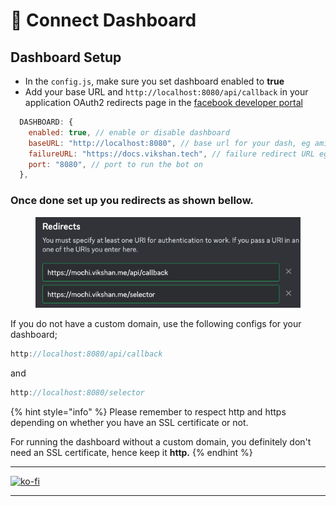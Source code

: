 # 🔌 Connect Dashboard

## Dashboard Setup

* In the `config.js`, make sure you set dashboard enabled to **true**
* Add your base URL and `http://localhost:8080/api/callback` in your application OAuth2 redirects page in the [facebook developer portal](https://facebook.com/developers/applications)

```js
  DASHBOARD: {
    enabled: true, // enable or disable dashboard
    baseURL: "http://localhost:8080", // base url for your dash, eg amina.vikshan.me
    failureURL: "https://docs.vikshan.tech", // failure redirect URL eg docs.vikshan.tech
    port: "8080", // port to run the bot on
  },
```

### Once done set up you redirects as shown bellow.

<figure><img src="../../.gitbook/assets/image (8).png" alt=""><figcaption></figcaption></figure>

If you do not have a custom domain, use the following configs for your dashboard;

```javascript
http://localhost:8080/api/callback
```

and

```javascript
http://localhost:8080/selector
```

{% hint style="info" %}
Please remember to respect http and https depending on whether you have an SSL certificate or not.

For running the dashboard without a custom domain, you definitely don't need an SSL certificate, hence keep it **http.**
{% endhint %}

***

[![ko-fi](https://ko-fi.com/img/githubbutton\_sm.svg)](https://ko-fi.com/vikshan)

***
